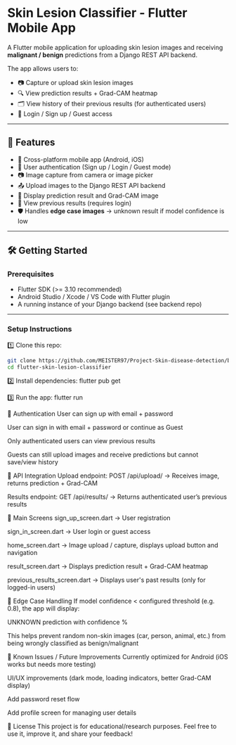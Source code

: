 # Skin Lesion Classifier - Flutter Mobile App

A Flutter mobile application for uploading skin lesion images and receiving **malignant / benign** predictions from a Django REST API backend.

The app allows users to:

- 📷 Capture or upload skin lesion images  
- 🔍 View prediction results + Grad-CAM heatmap  
- 🗂️ View history of their previous results (for authenticated users)  
- 🔐 Login / Sign up / Guest access  

---

## 🚀 Features

- 📱 Cross-platform mobile app (Android, iOS)
- 🔐 User authentication (Sign up / Login / Guest mode)
- 📷 Image capture from camera or image picker
- 📤 Upload images to the Django REST API backend
- 🔄 Display prediction result and Grad-CAM image
- 📂 View previous results (requires login)
- 🛡️ Handles **edge case images** → unknown result if model confidence is low

---

## 🛠️ Getting Started

### Prerequisites

- Flutter SDK (>= 3.10 recommended)
- Android Studio / Xcode / VS Code with Flutter plugin
- A running instance of your Django backend (see backend repo)

---

### Setup Instructions

1️⃣ Clone this repo:

```bash
git clone https://github.com/MEISTER97/Project-Skin-disease-detection/blob/main/FlutterApp/projects.git
cd flutter-skin-lesion-classifier
```
2️⃣ Install dependencies:
flutter pub get

3️⃣ Run the app:
flutter run

🔑 Authentication
User can sign up with email + password

User can sign in with email + password or continue as Guest

Only authenticated users can view previous results

Guests can still upload images and receive predictions but cannot save/view history


📡 API Integration
Upload endpoint: POST /api/upload/ → Receives image, returns prediction + Grad-CAM

Results endpoint: GET /api/results/ → Returns authenticated user’s previous results


📱 Main Screens
sign_up_screen.dart → User registration

sign_in_screen.dart → User login or guest access

home_screen.dart → Image upload / capture, displays upload button and navigation

result_screen.dart → Displays prediction result + Grad-CAM heatmap

previous_results_screen.dart → Displays user's past results (only for logged-in users)

🧪 Edge Case Handling
If model confidence < configured threshold (e.g. 0.8), the app will display:

UNKNOWN prediction with confidence %

This helps prevent random non-skin images (car, person, animal, etc.) from being wrongly classified as benign/malignant

🚧 Known Issues / Future Improvements
Currently optimized for Android (iOS works but needs more testing)

UI/UX improvements (dark mode, loading indicators, better Grad-CAM display)

Add password reset flow

Add profile screen for managing user details

📄 License
This project is for educational/research purposes.
Feel free to use it, improve it, and share your feedback!
